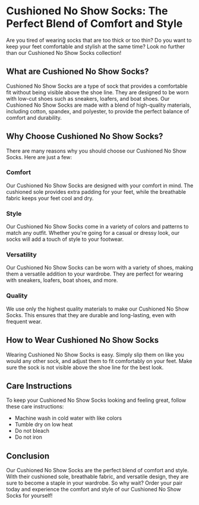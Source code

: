 # Cushioned No Show Socks: The Perfect Blend of Comfort and Style

Are you tired of wearing socks that are too thick or too thin? Do you want to keep your feet comfortable and stylish at the same time? Look no further than our Cushioned No Show Socks collection!

## What are Cushioned No Show Socks?

Cushioned No Show Socks are a type of sock that provides a comfortable fit without being visible above the shoe line. They are designed to be worn with low-cut shoes such as sneakers, loafers, and boat shoes. Our Cushioned No Show Socks are made with a blend of high-quality materials, including cotton, spandex, and polyester, to provide the perfect balance of comfort and durability.

## Why Choose Cushioned No Show Socks?

There are many reasons why you should choose our Cushioned No Show Socks. Here are just a few:

### Comfort

Our Cushioned No Show Socks are designed with your comfort in mind. The cushioned sole provides extra padding for your feet, while the breathable fabric keeps your feet cool and dry.

### Style

Our Cushioned No Show Socks come in a variety of colors and patterns to match any outfit. Whether you're going for a casual or dressy look, our socks will add a touch of style to your footwear.

### Versatility

Our Cushioned No Show Socks can be worn with a variety of shoes, making them a versatile addition to your wardrobe. They are perfect for wearing with sneakers, loafers, boat shoes, and more.

### Quality

We use only the highest quality materials to make our Cushioned No Show Socks. This ensures that they are durable and long-lasting, even with frequent wear.

## How to Wear Cushioned No Show Socks

Wearing Cushioned No Show Socks is easy. Simply slip them on like you would any other sock, and adjust them to fit comfortably on your feet. Make sure the sock is not visible above the shoe line for the best look.

## Care Instructions

To keep your Cushioned No Show Socks looking and feeling great, follow these care instructions:

- Machine wash in cold water with like colors
- Tumble dry on low heat
- Do not bleach
- Do not iron

## Conclusion

Our Cushioned No Show Socks are the perfect blend of comfort and style. With their cushioned sole, breathable fabric, and versatile design, they are sure to become a staple in your wardrobe. So why wait? Order your pair today and experience the comfort and style of our Cushioned No Show Socks for yourself!